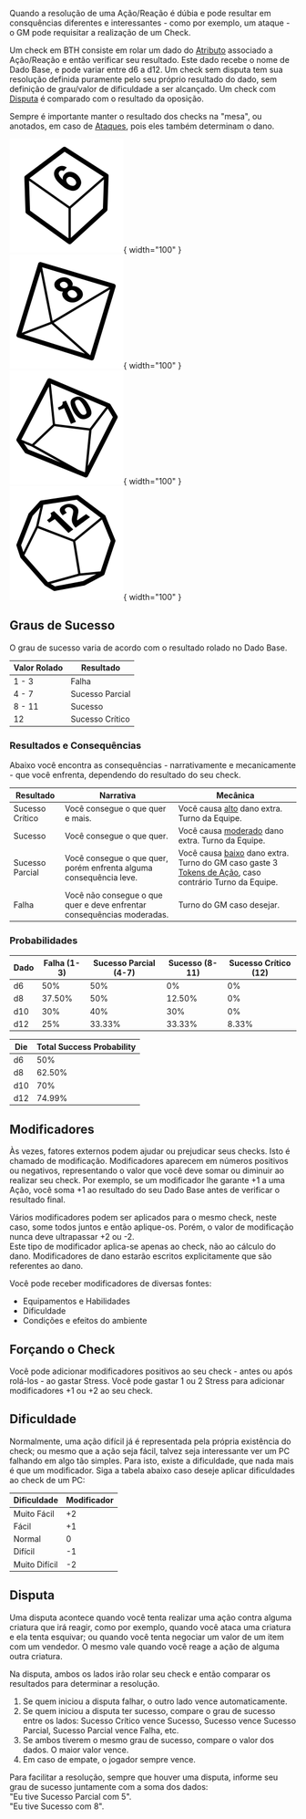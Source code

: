 Quando a resolução de uma Ação/Reação é dúbia e pode resultar em consquências diferentes e interessantes - como por exemplo, um ataque - o GM pode requisitar a realização de um Check.

Um check em BTH consiste em rolar um dado do [Atributo](./character/attributes.md) associado a Ação/Reação e então verificar seu resultado. Este dado recebe o nome de Dado Base, e pode variar entre d6 a d12. Um check sem disputa tem sua resolução definida puramente pelo seu próprio resultado do dado, sem definição de grau/valor de dificuldade a ser alcançado. Um check com [Disputa](#disputa) é comparado com o resultado da oposição.

Sempre é importante manter o resultado dos checks na "mesa", ou anotados, em caso de [Ataques](./combat/moves.md#ataques), pois eles também determinam o dano.

![](../../0_assets/manuscript/images/d6.png){ width="100" }
![](../../0_assets/manuscript/images/d8.png){ width="100" }
![](../../0_assets/manuscript/images/d10.png){ width="100" }
![](../../0_assets/manuscript/images/d12.png){ width="100" }

## Graus de Sucesso

O grau de sucesso varia de acordo com o resultado rolado no Dado Base.

| Valor Rolado | Resultado       |
| ------------ | --------------- |
| 1 - 3        | Falha           |
| 4 - 7        | Sucesso Parcial |
| 8 - 11       | Sucesso         |
| 12           | Sucesso Crítico |

### Resultados e Consequências

Abaixo você encontra as consequências - narrativamente e mecanicamente - que você enfrenta, dependendo do resultado do seu check.

| Resultado       | Narrativa                                                              | Mecânica                                                                                                             |
| --------------- | ---------------------------------------------------------------------- | -------------------------------------------------------------------------------------------------------------------- |
| Sucesso Crítico | Você consegue o que quer e mais.                                       | Você causa <ins>alto</ins> dano extra. Turno da Equipe.                                                              |
| Sucesso         | Você consegue o que quer.                                              | Você causa <ins>moderado</ins> dano extra. Turno da Equipe.                                                          |
| Sucesso Parcial | Você consegue o que quer, porém enfrenta alguma consequência leve.     | Você causa <ins>baixo</ins> dano extra. Turno do GM caso gaste 3 [Tokens de Ação](), caso contrário Turno da Equipe. |
| Falha           | Você não consegue o que quer e deve enfrentar consequências moderadas. | Turno do GM caso desejar.                                                                                            |

### Probabilidades

| Dado | Falha (1-3) | Sucesso Parcial (4-7) | Sucesso (8-11) | Sucesso Crítico (12) |
| --- | ------------- | --------------------- | ------------- | -------------------- |
| d6  | 50%           | 50%                   | 0%            | 0%                   |
| d8  | 37.50%        | 50%                   | 12.50%        | 0%                   |
| d10 | 30%           | 40%                   | 30%           | 0%                   |
| d12 | 25%           | 33.33%                | 33.33%        | 8.33%                |

| Die | Total Success Probability |
|-----|---------------------------|
| d6  | 50%                        |
| d8  | 62.50%                    |
| d10 | 70%                       |
| d12 | 74.99%                    |

<!-- ## Pushing Roll (Stress) -->

## Modificadores

Às vezes, fatores externos podem ajudar ou prejudicar seus checks. Isto é chamado de modificação. Modificadores aparecem em números positivos ou negativos, representando o valor que você deve somar ou diminuir ao realizar seu check. Por exemplo, se um modificador lhe garante +1 a uma Ação, você soma +1 ao resultado do seu Dado Base antes de verificar o resultado final.  

Vários modificadores podem ser aplicados para o mesmo check, neste caso, some todos juntos e então aplique-os. Porém, o valor de modificação nunca deve ultrapassar +2 ou -2.  
Este tipo de modificador aplica-se apenas ao check, não ao cálculo do dano. Modificadores de dano estarão escritos explicitamente que são referentes ao dano.  

Você pode receber modificadores de diversas fontes:

- Equipamentos e Habilidades
- Dificuldade
- Condições e efeitos do ambiente
<!-- - Ajuda -->

## Forçando o Check

Você pode adicionar modificadores positivos ao seu check - antes ou após rolá-los - ao gastar Stress. Você pode gastar 1 ou 2 Stress para adicionar modificadores +1 ou +2 ao seu check.

## Dificuldade

Normalmente, uma ação difícil já é representada pela própria existência do check; ou mesmo que a ação seja fácil, talvez seja interessante ver um PC falhando em algo tão simples. Para isto, existe a dificuldade, que nada mais é que um modificador. Siga a tabela abaixo caso deseje aplicar dificuldades ao check de um PC:

| Dificuldade   | Modificador |
| ------------- | ----------- |
| Muito Fácil   | +2          |
| Fácil         | +1          |
| Normal        | 0           |
| Difícil       | -1          |
| Muito Difícil | -2          |

## Disputa

Uma disputa acontece quando você tenta realizar uma ação contra alguma criatura que irá reagir, como por exemplo, quando você ataca uma criatura e ela tenta esquivar; ou quando você tenta negociar um valor de um item com um vendedor. O mesmo vale quando você reage a ação de alguma outra criatura.  

Na disputa, ambos os lados irão rolar seu check e então comparar os resultados para determinar a resolução.

1. Se quem iniciou a disputa falhar, o outro lado vence automaticamente.
2. Se quem iniciou a disputa ter sucesso, compare o grau de sucesso entre os lados: Sucesso Crítico vence Sucesso, Sucesso vence Sucesso Parcial, Sucesso Parcial vence Falha, etc.
3. Se ambos tiverem o mesmo grau de sucesso, compare o valor dos dados. O maior valor vence.
4. Em caso de empate, o jogador sempre vence.

Para facilitar a resolução, sempre que houver uma disputa, informe seu grau de sucesso juntamente com a soma dos dados:  
"Eu tive Sucesso Parcial com 5".  
"Eu tive Sucesso com 8".

<!-- ## Check em Grupo -->
<!-- ## Ajuda -->
